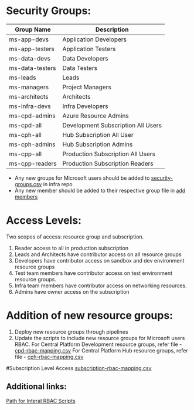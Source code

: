 
# Security Groups:

|Group Name|Description  |
|--|--|
| ms-app-devs | Application Developers |
| ms-app-testers |Application Testers  |
| ms-data-devs | Data Developers |
| ms-data-testers | Data Testers |
| ms-leads | Leads |
| ms-managers | Project Managers |
| ms-architects | Architects |
|ms-infra-devs  | Infra Developers |
| ms-cpd-admins | Azure Resource Admins |
| ms-cpd-all | Development Subscription All Users |
| ms-cph-all | Hub Subscription All User |
| ms-cph-admins |Hub Subscription Admins  |
| ms-cpp-all | Production Subscription All Users |
|  ms-cpp-readers |Production Subscription Readers  |

- Any new groups for Microsoft users should be added to [security-groups.csv](https://dev.azure.com/TASMUCP/TASMU%20Central%20Platform/_git/infra?path=%2FScripts%2FInternalRBAC%2Fgroups%2Fsecurity-groups.csv) in infra repo
- Any new member should be added to their respective group file in [add members](https://dev.azure.com/TASMUCP/TASMU%20Central%20Platform/_git/infra?path=%2FScripts%2FInternalRBAC%2FaddMembers)

# Access Levels:
Two scopes of access: resource group and subscription.
1. Reader access to all in production subscription
1. Leads and Architects have contributor access on all resource groups
1. Developers have contributor access on sandbox and dev environment resource groups
1. Test team members have contributor access on test environment resource groups.
1. Infra team members have contributor access on networking resources.
1. Admins have owner access on the subscription


# Addition of new resource groups:
1. Deploy new resource groups through pipelines
1. Update the scripts to include new resource groups for Microsoft users RBAC.
For Central Platform Development resource groups, refer file - [cpd-rbac-mapping.csv](https://dev.azure.com/TASMUCP/TASMU%20Central%20Platform/_git/infra?path=%2FScripts%2FInternalRBAC%2Froleassignments%2Fcpd-rbac-mapping.csv)
For Central Platform Hub resource groups, refer file - [cph-rbac-mapping.csv](https://dev.azure.com/TASMUCP/TASMU%20Central%20Platform/_git/infra?path=%2FScripts%2FInternalRBAC%2Froleassignments%2Fcph-rbac-mapping.csv)

#Subscription Level Access
[subscription-rbac-mapping.csv](https://dev.azure.com/TASMUCP/TASMU%20Central%20Platform/_git/infra?path=%2FScripts%2FInternalRBAC%2Froleassignments%2Fsubscription-rbac-mapping.csv)


## Additional links:
[Path for Interal RBAC Scripts](https://dev.azure.com/TASMUCP/TASMU%20Central%20Platform/_git/infra?path=%2FScripts%2FInternalRBAC) 
